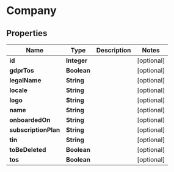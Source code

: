 

# Company


## Properties

| Name | Type | Description | Notes |
|------------ | ------------- | ------------- | -------------|
|**id** | **Integer** |  |  [optional] |
|**gdprTos** | **Boolean** |  |  [optional] |
|**legalName** | **String** |  |  [optional] |
|**locale** | **String** |  |  [optional] |
|**logo** | **String** |  |  [optional] |
|**name** | **String** |  |  [optional] |
|**onboardedOn** | **String** |  |  [optional] |
|**subscriptionPlan** | **String** |  |  [optional] |
|**tin** | **String** |  |  [optional] |
|**toBeDeleted** | **Boolean** |  |  [optional] |
|**tos** | **Boolean** |  |  [optional] |



